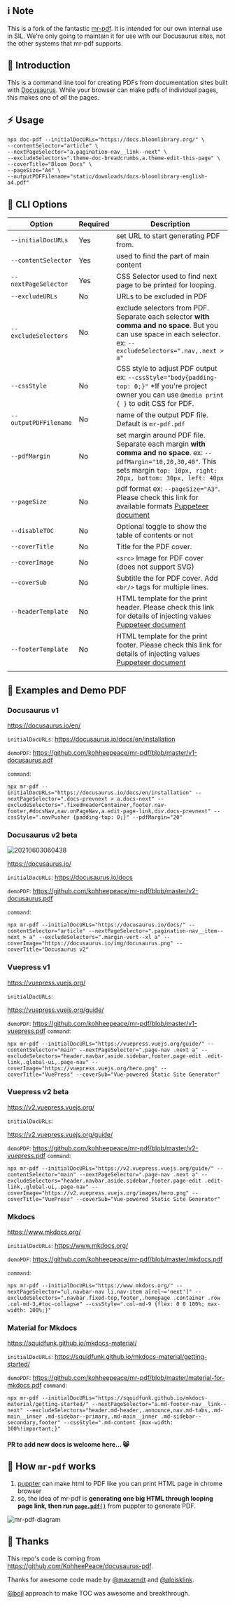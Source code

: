 ## ℹ️ Note

This is a fork of the fantastic [mr-pdf](https://github.com/kohheepeace/mr-pdf). It is intended for our own internal use in SIL. We're only going to maintain it for use with our Docusaurus sites, not the other systems that mr-pdf supports.

## 📌 Introduction

This is a command line tool for creating PDFs from documentation sites built with [Docusaurus](https://docusaurus.io). While your browser can make pdfs of individual pages, this makes one of _all_ the pages.

## ⚡ Usage

```shell
npx doc-pdf --initialDocURLs="https://docs.bloomlibrary.org/" \
--contentSelector="article" \
--nextPageSelector="a.pagination-nav__link--next" \
--excludeSelectors=".theme-doc-breadcrumbs,a.theme-edit-this-page" \
--coverTitle="Bloom Docs" \
--pageSize="A4" \
--outputPDFFilename="static/downloads/docs-bloomlibrary-english-a4.pdf"
```

## 🍗 CLI Options

| Option                | Required | Description                                                                                                                                                                        |
| --------------------- | -------- | ---------------------------------------------------------------------------------------------------------------------------------------------------------------------------------- |
| `--initialDocURLs`    | Yes      | set URL to start generating PDF from.                                                                                                                                              |
| `--contentSelector`   | Yes      | used to find the part of main content                                                                                                                                              |
| `--nextPageSelector`  | Yes      | CSS Selector used to find next page to be printed for looping.                                                                                                                     |
| `--excludeURLs`       | No       | URLs to be excluded in PDF                                                                                                                                                         |
| `--excludeSelectors`  | No       | exclude selectors from PDF. Separate each selector **with comma and no space**. But you can use space in each selector. ex: `--excludeSelectors=".nav,.next > a"`                  |
| `--cssStyle`          | No       | CSS style to adjust PDF output ex: `--cssStyle="body{padding-top: 0;}"` \*If you're project owner you can use `@media print { }` to edit CSS for PDF.                              |
| `--outputPDFFilename` | No       | name of the output PDF file. Default is `mr-pdf.pdf`                                                                                                                               |
| `--pdfMargin`         | No       | set margin around PDF file. Separate each margin **with comma and no space**. ex: `--pdfMargin="10,20,30,40"`. This sets margin `top: 10px, right: 20px, bottom: 30px, left: 40px` |
| `--pageSize`          | No       | pdf format ex: `--pageSize="A3"`. Please check this link for available formats [Puppeteer document](https://pptr.dev/#?product=Puppeteer&version=v5.2.1&show=api-pagepdfoptions)   |
| `--disableTOC`        | No       | Optional toggle to show the table of contents or not                                                                                                                               |
| `--coverTitle`        | No       | Title for the PDF cover.                                                                                                                                                           |
| `--coverImage`        | No       | `<src>` Image for PDF cover (does not support SVG)                                                                                                                                 |
| `--coverSub`          | No       | Subtitle the for PDF cover. Add `<br/>` tags for multiple lines.                                                                                                                   |
| `--headerTemplate`    | No       | HTML template for the print header. Please check this link for details of injecting values [Puppeteer document](https://pptr.dev/#?product=Puppeteer&show=api-pagepdfoptions)      |
| `--footerTemplate`    | No       | HTML template for the print footer. Please check this link for details of injecting values [Puppeteer document](https://pptr.dev/#?product=Puppeteer&show=api-pagepdfoptions)      |
|                       |          |                                                                                                                                                                                    |

## 🎨 Examples and Demo PDF

### Docusaurus v1

<https://docusaurus.io/en/>

`initialDocURLs`: <https://docusaurus.io/docs/en/installation>

`demoPDF`: <https://github.com/kohheepeace/mr-pdf/blob/master/v1-docusaurus.pdf>

`command`:

```shell
npx mr-pdf --initialDocURLs="https://docusaurus.io/docs/en/installation" --nextPageSelector=".docs-prevnext > a.docs-next" --excludeSelectors=".fixedHeaderContainer,footer.nav-footer,#docsNav,nav.onPageNav,a.edit-page-link,div.docs-prevnext" --cssStyle=".navPusher {padding-top: 0;}" --pdfMargin="20"
```

### Docusaurus v2 beta

![20210603060438](https://user-images.githubusercontent.com/29557494/120552058-b4299e00-c431-11eb-833e-1ac1338b0a70.gif)

<https://docusaurus.io/>

`initialDocURLs`: <https://docusaurus.io/docs>

`demoPDF`: <https://github.com/kohheepeace/mr-pdf/blob/master/v2-docusaurus.pdf>

`command`:

```shell
npx mr-pdf --initialDocURLs="https://docusaurus.io/docs/" --contentSelector="article" --nextPageSelector=".pagination-nav__item--next > a" --excludeSelectors=".margin-vert--xl a" --coverImage="https://docusaurus.io/img/docusaurus.png" --coverTitle="Docusaurus v2"
```

### Vuepress v1

<https://vuepress.vuejs.org/>

`initialDocURLs`:

<https://vuepress.vuejs.org/guide/>

`demoPDF`: <https://github.com/kohheepeace/mr-pdf/blob/master/v1-vuepress.pdf>
`command`:

```shell
npx mr-pdf --initialDocURLs="https://vuepress.vuejs.org/guide/" --contentSelector="main" --nextPageSelector=".page-nav .next a" --excludeSelectors="header.navbar,aside.sidebar,footer.page-edit .edit-link,.global-ui,.page-nav" --coverImage="https://vuepress.vuejs.org/hero.png" --coverTitle="VuePress" --coverSub="Vue-powered Static Site Generator"
```

### Vuepress v2 beta

<https://v2.vuepress.vuejs.org/>

`initialDocURLs`:

<https://v2.vuepress.vuejs.org/guide/>

`demoPDF`: <https://github.com/kohheepeace/mr-pdf/blob/master/v2-vuepress.pdf>
`command`:

```shell
npx mr-pdf --initialDocURLs="https://v2.vuepress.vuejs.org/guide/" --contentSelector="main" --nextPageSelector=".page-nav .next a" --excludeSelectors="header.navbar,aside.sidebar,footer.page-edit .edit-link,.global-ui,.page-nav" --coverImage="https://v2.vuepress.vuejs.org/images/hero.png" --coverTitle="VuePress" --coverSub="Vue-powered Static Site Generator"
```

### Mkdocs

<https://www.mkdocs.org/>

`initialDocURLs`: <https://www.mkdocs.org/>

`demoPDF`: <https://github.com/kohheepeace/mr-pdf/blob/master/mkdocs.pdf>

`command`:

```shell
npx mr-pdf --initialDocURLs="https://www.mkdocs.org/" --nextPageSelector="ul.navbar-nav li.nav-item a[rel~='next']" --excludeSelectors=".navbar.fixed-top,footer,.homepage .container .row .col-md-3,#toc-collapse" --cssStyle=".col-md-9 {flex: 0 0 100%; max-width: 100%;}"
```

### Material for Mkdocs

<https://squidfunk.github.io/mkdocs-material/>

`initialDocURLs`: <https://squidfunk.github.io/mkdocs-material/getting-started/>

`demoPDF`: <https://github.com/kohheepeace/mr-pdf/blob/master/material-for-mkdocs.pdf>
`command`:

```shell
npx mr-pdf --initialDocURLs="https://squidfunk.github.io/mkdocs-material/getting-started/" --nextPageSelector="a.md-footer-nav__link--next" --excludeSelectors="header.md-header,.announce,nav.md-tabs,.md-main__inner .md-sidebar--primary,.md-main__inner .md-sidebar--secondary,footer" --cssStyle=".md-content {max-width: 100%!important;}"
```

#### PR to add new docs is welcome here... 😸

## 📄 How `mr-pdf` works

1. [puppter](https://pptr.dev/) can make html to PDF like you can print HTML page in chrome browser
2. so, the idea of mr-pdf is **generating one big HTML through looping page link, then run [`page.pdf()`](https://github.com/puppeteer/puppeteer/blob/v13.1.3/docs/api.md#pagepdfoptions)** from puppter to generate PDF.

![mr-pdf-diagram](https://user-images.githubusercontent.com/29557494/90359040-c8fb9780-e092-11ea-89c7-1868bc32919f.png)

## 🎉 Thanks

This repo's code is coming from <https://github.com/KohheePeace/docusaurus-pdf>.

Thanks for awesome code made by [@maxarndt](https://github.com/maxarndt) and [@aloisklink](https://github.com/aloisklink).

[@bojl](https://github.com/bojl) approach to make TOC was awesome and breakthrough.
